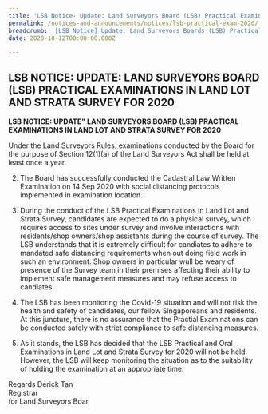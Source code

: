 ```yaml
---
title: 'LSB Notice- Update: Land Surveyors Board (LSB) Practical Examinations in Land Lot and Strata Survey for 2020'
permalink: /notices-and-announcements/notices/lsb-practical-exam-2020/
breadcrumb: '[LSB Notice] Update: Land Surveyors Boards (LSB) Practical Examinations in Land Lot and Strata Survey for 2020'
date: 2020-10-12T00:00:00.000Z

---
```



## LSB NOTICE: UPDATE: LAND SURVEYORS BOARD (LSB) PRACTICAL EXAMINATIONS IN LAND LOT AND STRATA SURVEY FOR 2020

**LSB NOTICE: UPDATE" LAND SURVEYORS BOARD (LSB) PRACTICAL EXAMINATIONS IN LAND LOT AND STRATA SURVEY FOR 2020**

Under the Land Surveyors Rules, examinations conducted by the Board for the purpose of Section 12(1)(a) of the Land Surveyors Act shall be held at least once a year.

2) The Board has successfully conducted the Cadastral Law Written Examination on 14 Sep 2020 with social distancing protocols implemented in examination location.

3) During the conduct of the LSB Practical Examinations in Land Lot and Strata Survey, candidates are expected to do a physical survey, which requires access to sites under survey and involve interactions with residents/shop owners/shop assistants during the course of survey. The LSB understands that it is extremely difficult for candiates to adhere to mandated safe distancing requirements when out doing field work in such an environment. Shop owners in particular wull be weary of presence of the Survey team in their premises affecting their ability to implement safe management measures and may refuse access to candiates.

4) The LSB has been monitoring the Covid-19 situation and will not risk the health and safety of candidates, our fellow Singaporeans and residents. At this juncture, there is no assurance that the Practial Examinations can be conducted safely with strict compliance to safe distancing measures.

5) As it stands, the LSB has decided that the LSB Practical and Oral Examinations in Land Lot and Strata Survey for 2020 will not be held. However, the LSB will keep monitoring the situation as to the suitability of holding the examination at an appropriate time.

  Regards
  Derick Tan <br>
  Registrar <br>
  for Land Surveyors Boar

